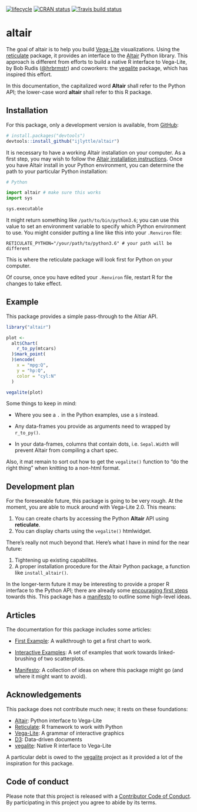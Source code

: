 
<!-- README.md is generated from README.Rmd. Please edit that file -->

[![lifecycle](https://img.shields.io/badge/lifecycle-experimental-orange.svg)](https://www.tidyverse.org/lifecycle/#experimental)
[![CRAN
status](https://www.r-pkg.org/badges/version/altair)](https://cran.r-project.org/package=altair)
[![Travis build
status](https://travis-ci.org/ijlyttle/altair.svg?branch=master)](https://travis-ci.org/ijlyttle/altair)

# altair

The goal of altair is to help you build
[Vega-Lite](https://vega.github.io/vega-lite) visualizations. Using the
[reticulate](https://rstudio.github.io/reticulate) package, it provides
an interface to the [Altair](https://altair-viz.github.io) Python
library. This approach is different from efforts to build a native R
interface to Vega-Lite, by Bob Rudis
([@hrbrmstr](https://github.com/hrbrmstr)) and coworkers: the
[vegalite](https://github.com/hrbrmstr/vegalite) package, which has
inspired this effort.

In this documentation, the capitalized word **Altair** shall refer to
the Python API; the lower-case word **altair** shall refer to this R
package.

## Installation

For this package, only a development version is available, from
[GitHub](https://github.com/):

``` r
# install.packages("devtools")
devtools::install_github("ijlyttle/altair")
```

It is necessary to have a working Altair installation on your computer.
As a first step, you may wish to follow the [Altair installation
instructions](https://altair-viz.github.io/getting_started/installation.html).
Once you have Altair install in your Python environment, you can
determine the path to your particular Python installation:

``` python
# Python

import altair # make sure this works
import sys

sys.executable
```

It might return something like `/path/to/bin/python3.6`; you can use
this value to set an environment variable to specify which Python
environment to use. You might consider putting a line like this into
your `.Renviron`
    file:

    RETICULATE_PYTHON="/your/path/to/python3.6" # your path will be different

This is where the reticulate package will look first for Python on your
computer.

Of course, once you have edited your `.Renviron` file, restart R for the
changes to take effect.

## Example

This package provides a simple pass-through to the Altiar API.

``` r
library("altair")

plot <- 
  alt$Chart(
    r_to_py(mtcars)
  )$mark_point(
  )$encode(
    x = "mpg:Q",
    y = "hp:Q",
    color = "cyl:N"
  )

vegalite(plot)
```

Some things to keep in mind:

  - Where you see a `.` in the Python examples, use a `$` instead.

  - Any data-frames you provide as arguments need to wrapped by
    `r_to_py()`.

  - In your data-frames, columns that contain dots, i.e. `Sepal.Width`
    will prevent Altair from compiling a chart spec.

Also, it mat remain to sort out how to get the `vegalite()` function to
“do the right thing” when knitting to a non-html format.

## Development plan

For the foreseeable future, this package is going to be very rough. At
the moment, you are able to muck around with Vega-Lite 2.0. This means:

1.  You can create charts by accessing the Python **Altair** API using
    **reticulate**.
2.  You can display charts using the `vegalite()` htmlwidget.

There’s really not much beyond that. Here’s what I have in mind for the
near future:

1.  Tightening up existing capabilites.
2.  A proper installation procedure for the Altair Python package, a
    function like `install_altair()`.

In the longer-term future it may be interesting to provide a proper R
interface to the Python API; there are already some [encouraging first
steps](https://github.com/ijlyttle/altair/issues/15) towards this. This
package has a
[manifesto](https://ijlyttle.github.io/altair/articles/manifesto.html)
to outline some high-level ideas.

## Articles

The documentation for this package includes some articles:

  - [First
    Example](https://ijlyttle.github.io/altair/articles/first-example.html):
    A walkthrough to get a first chart to work.

  - [Interactive
    Examples](https://ijlyttle.github.io/altair/articles/interactive.html):
    A set of examples that work towards linked-brushing of two
    scatterplots.

  - [Manifesto](https://ijlyttle.github.io/altair/articles/manifesto.html):
    A collection of ideas on where this package might go (and where it
    might want to avoid).

## Acknowledgements

This package does not contribute much new; it rests on these
foundations:

  - [Altair](https://altair-viz.github.io): Python interface to
    Vega-Lite
  - [Reticulate](https://rstudio.github.io/reticulate): R framework to
    work with Python
  - [Vega-Lite](https://vega.github.io/vega-lite): A grammar of
    interactive graphics
  - [D3](https://d3js.org): Data-driven documents
  - [vegalite](https://github.com/hrbrmstr/vegalite): Native R interface
    to Vega-Lite

A particular debt is owed to the
[vegalite](https://github.com/hrbrmstr/vegalite) project as it provided
a lot of the inspiration for this package.

## Code of conduct

Please note that this project is released with a [Contributor Code of
Conduct](CODE_OF_CONDUCT.md). By participating in this project you agree
to abide by its terms.
